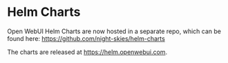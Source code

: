 # Helm Charts
Open WebUI Helm Charts are now hosted in a separate repo, which can be found here: https://github.com/night-skies/helm-charts 

The charts are released at https://helm.openwebui.com. 